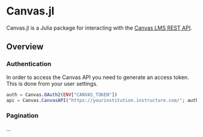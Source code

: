 # Canvas.jl

Canvas.jl is a Julia package for interacting with the [Canvas LMS REST API][canvas-api].

## Overview


### Authentication

In order to access the Canvas API you need to generate an access token. This is
done from your user settings.

```julia
auth = Canvas.OAuth2(ENV["CANVAS_TOKEN"])
api = Canvas.CanvasAPI("https://yourinstitution.instructure.com/"; auth=auth)
```

### Pagination

...


[canvas-api]: https://canvas.instructure.com/doc/api/

